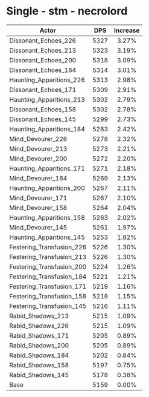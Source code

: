 # Single - stm - necrolord
| Actor | DPS | Increase |
|---|:---:|:---:|
|Dissonant_Echoes_226|5327|3.27%|
|Dissonant_Echoes_213|5323|3.19%|
|Dissonant_Echoes_200|5318|3.09%|
|Dissonant_Echoes_184|5314|3.01%|
|Haunting_Apparitions_226|5313|2.98%|
|Dissonant_Echoes_171|5309|2.91%|
|Haunting_Apparitions_213|5302|2.79%|
|Dissonant_Echoes_158|5302|2.78%|
|Dissonant_Echoes_145|5299|2.73%|
|Haunting_Apparitions_184|5283|2.42%|
|Mind_Devourer_226|5278|2.32%|
|Mind_Devourer_213|5273|2.21%|
|Mind_Devourer_200|5272|2.20%|
|Haunting_Apparitions_171|5271|2.18%|
|Mind_Devourer_184|5269|2.13%|
|Haunting_Apparitions_200|5267|2.11%|
|Mind_Devourer_171|5267|2.10%|
|Mind_Devourer_158|5264|2.04%|
|Haunting_Apparitions_158|5263|2.02%|
|Mind_Devourer_145|5261|1.97%|
|Haunting_Apparitions_145|5253|1.82%|
|Festering_Transfusion_226|5226|1.30%|
|Festering_Transfusion_213|5226|1.30%|
|Festering_Transfusion_200|5224|1.26%|
|Festering_Transfusion_184|5221|1.21%|
|Festering_Transfusion_171|5219|1.16%|
|Festering_Transfusion_158|5218|1.15%|
|Festering_Transfusion_145|5216|1.11%|
|Rabid_Shadows_213|5215|1.09%|
|Rabid_Shadows_226|5215|1.09%|
|Rabid_Shadows_171|5205|0.89%|
|Rabid_Shadows_200|5205|0.89%|
|Rabid_Shadows_184|5202|0.84%|
|Rabid_Shadows_158|5197|0.75%|
|Rabid_Shadows_145|5178|0.38%|
|Base|5159|0.00%|
